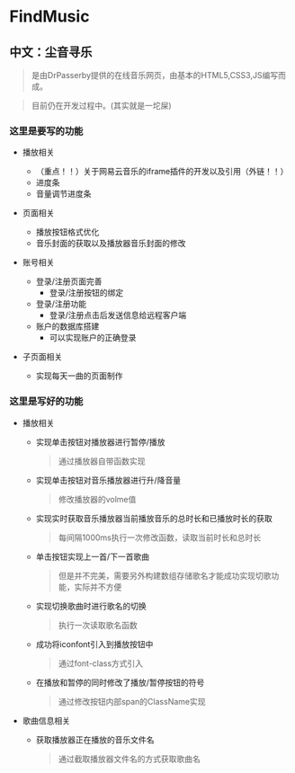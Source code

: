 # FindMusic
## 中文：尘音寻乐

>是由DrPasserby提供的在线音乐网页，由基本的HTML5,CSS3,JS编写而成。

>目前仍在开发过程中。(其实就是一坨屎)



### 这里是要写的功能
+ 播放相关
    + （重点！！）关于网易云音乐的iframe插件的开发以及引用（外链！！）
    + 进度条
    + 音量调节进度条

+ 页面相关
    + 播放按钮格式优化
    + 音乐封面的获取以及播放器音乐封面的修改

+ 账号相关
    + 登录/注册页面完善
        + 登录/注册按钮的绑定
    + 登录/注册功能
        + 登录/注册点击后发送信息给远程客户端
    + 账户的数据库搭建
        + 可以实现账户的正确登录

+ 子页面相关
    + 实现每天一曲的页面制作

### 这里是写好的功能
+ 播放相关
    + 实现单击按钮对播放器进行暂停/播放
        >通过播放器自带函数实现
    + 实现单击按钮对音乐播放器进行升/降音量
        >修改播放器的volme值
    + 实现实时获取音乐播放器当前播放音乐的总时长和已播放时长的获取
        >每间隔1000ms执行一次修改函数，读取当前时长和总时长
    + 单击按钮实现上一首/下一首歌曲
        >但是并不完美，需要另外构建数组存储歌名才能成功实现切歌功能，实际并不方便
    + 实现切换歌曲时进行歌名的切换
        >执行一次读取歌名函数
    + 成功将iconfont引入到播放按钮中
        >通过font-class方式引入
    + 在播放和暂停的同时修改了播放/暂停按钮的符号
        >通过修改按钮内部span的ClassName实现

+ 歌曲信息相关
    + 获取播放器正在播放的音乐文件名
        >通过截取播放器文件名的方式获取歌曲名